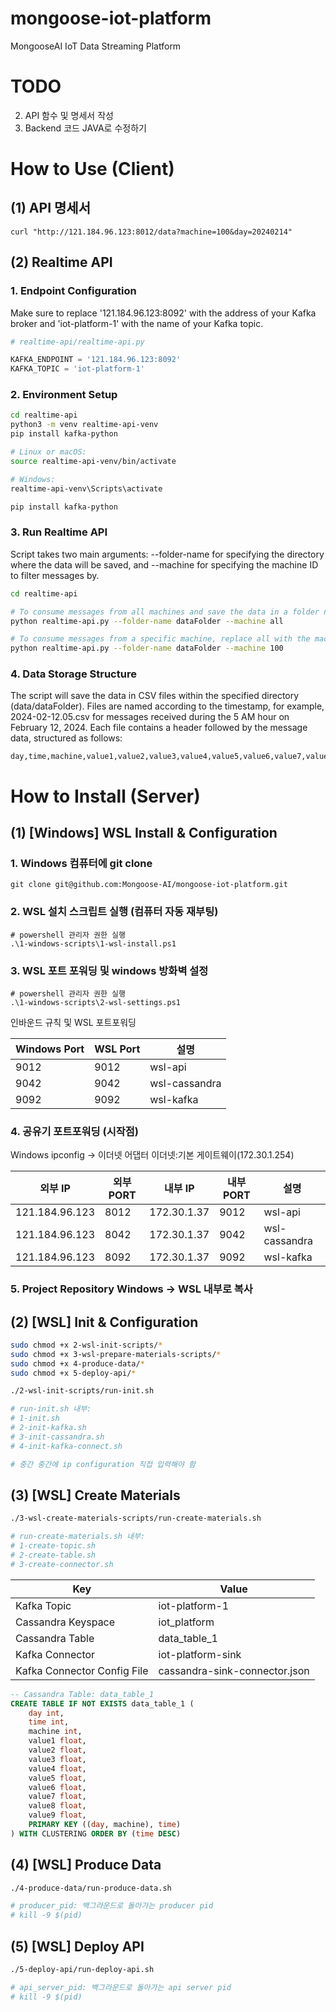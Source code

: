 # mongoose-iot-platform
MongooseAI IoT Data Streaming Platform

# TODO
2. API 함수 및 명세서 작성
3. Backend 코드 JAVA로 수정하기

# How to Use (Client)

## (1) API 명세서

```
curl "http://121.184.96.123:8012/data?machine=100&day=20240214"
```

## (2) Realtime API

### 1. Endpoint Configuration

Make sure to replace '121.184.96.123:8092' with the address of your Kafka broker and 'iot-platform-1' with the name of your Kafka topic.

```python
# realtime-api/realtime-api.py

KAFKA_ENDPOINT = '121.184.96.123:8092'
KAFKA_TOPIC = 'iot-platform-1'
```

### 2. Environment Setup

```bash
cd realtime-api
python3 -m venv realtime-api-venv
pip install kafka-python

# Linux or macOS:
source realtime-api-venv/bin/activate

# Windows:
realtime-api-venv\Scripts\activate

pip install kafka-python
```

### 3. Run Realtime API

Script takes two main arguments: --folder-name for specifying the directory where the data will be saved, and --machine for specifying the machine ID to filter messages by.

```bash
cd realtime-api

# To consume messages from all machines and save the data in a folder named dataFolder
python realtime-api.py --folder-name dataFolder --machine all

# To consume messages from a specific machine, replace all with the machine ID:
python realtime-api.py --folder-name dataFolder --machine 100
```

### 4. Data Storage Structure

The script will save the data in CSV files within the specified directory (data/dataFolder). Files are named according to the timestamp, for example, 2024-02-12.05.csv for messages received during the 5 AM hour on February 12, 2024. Each file contains a header followed by the message data, structured as follows:

```
day,time,machine,value1,value2,value3,value4,value5,value6,value7,value8,value9
```

# How to Install (Server)

## (1) [Windows] WSL Install & Configuration

###  1. Windows 컴퓨터에 git clone

```
git clone git@github.com:Mongoose-AI/mongoose-iot-platform.git
```

### 2. WSL 설치 스크립트 실행 (컴퓨터 자동 재부팅)

```
# powershell 관리자 권한 실행
.\1-windows-scripts\1-wsl-install.ps1
```

### 3. WSL 포트 포워딩 및 windows 방화벽 설정

```
# powershell 관리자 권한 실행
.\1-windows-scripts\2-wsl-settings.ps1
```

인바운드 규칙 및 WSL 포트포워딩

|Windows Port|WSL Port|설명|
|--|--|--|
|9012|9012|wsl-api|
|9042|9042|wsl-cassandra|
|9092|9092|wsl-kafka|

### 4. 공유기 포트포워딩 (시작점)

Windows ipconfig -> 이더넷 어댑터 이더넷:기본 게이트웨이(172.30.1.254)

|외부 IP|외부 PORT|내부 IP|내부 PORT|설명|
|--|--|--|--|--|
|121.184.96.123|8012|172.30.1.37|9012|wsl-api|
|121.184.96.123|8042|172.30.1.37|9042|wsl-cassandra|
|121.184.96.123|8092|172.30.1.37|9092|wsl-kafka|

### 5. Project Repository Windows -> WSL 내부로 복사

## (2) [WSL] Init & Configuration

```bash
sudo chmod +x 2-wsl-init-scripts/*
sudo chmod +x 3-wsl-prepare-materials-scripts/*
sudo chmod +x 4-produce-data/*
sudo chmod +x 5-deploy-api/*
```

```bash
./2-wsl-init-scripts/run-init.sh

# run-init.sh 내부:
# 1-init.sh
# 2-init-kafka.sh
# 3-init-cassandra.sh
# 4-init-kafka-connect.sh

# 중간 중간에 ip configuration 직접 입력해야 함
```

## (3) [WSL] Create Materials

```bash
./3-wsl-create-materials-scripts/run-create-materials.sh

# run-create-materials.sh 내부:
# 1-create-topic.sh
# 2-create-table.sh
# 3-create-connector.sh
```

|Key|Value|
|--|--|
|Kafka Topic|iot-platform-1|
|Cassandra Keyspace|iot_platform|
|Cassandra Table|data_table_1|
|Kafka Connector|iot-platform-sink|
|Kafka Connector Config File|cassandra-sink-connector.json|

```sql
-- Cassandra Table: data_table_1
CREATE TABLE IF NOT EXISTS data_table_1 (
    day int,
    time int,
    machine int,
    value1 float,
    value2 float,
    value3 float,
    value4 float,
    value5 float,
    value6 float,
    value7 float,
    value8 float,
    value9 float,
    PRIMARY KEY ((day, machine), time)
) WITH CLUSTERING ORDER BY (time DESC)
```

## (4) [WSL] Produce Data

```bash
./4-produce-data/run-produce-data.sh

# producer_pid: 백그라운드로 돌아가는 producer pid
# kill -9 $(pid)
```

## (5) [WSL] Deploy API

```bash
./5-deploy-api/run-deploy-api.sh

# api_server_pid: 백그라운드로 돌아가는 api server pid
# kill -9 $(pid)
```